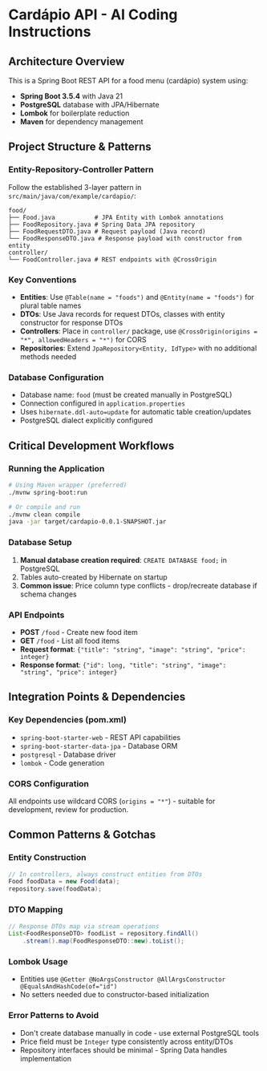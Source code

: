 # Cardápio API - AI Coding Instructions

## Architecture Overview
This is a Spring Boot REST API for a food menu (cardápio) system using:
- **Spring Boot 3.5.4** with Java 21
- **PostgreSQL** database with JPA/Hibernate
- **Lombok** for boilerplate reduction
- **Maven** for dependency management

## Project Structure & Patterns

### Entity-Repository-Controller Pattern
Follow the established 3-layer pattern in `src/main/java/com/example/cardapio/`:
```
food/
├── Food.java           # JPA Entity with Lombok annotations
├── FoodRepository.java # Spring Data JPA repository
├── FoodRequestDTO.java # Request payload (Java record)
└── FoodResponseDTO.java # Response payload with constructor from entity
controller/
└── FoodController.java # REST endpoints with @CrossOrigin
```

### Key Conventions
- **Entities**: Use `@Table(name = "foods")` and `@Entity(name = "foods")` for plural table names
- **DTOs**: Use Java records for request DTOs, classes with entity constructor for response DTOs
- **Controllers**: Place in `controller/` package, use `@CrossOrigin(origins = "*", allowedHeaders = "*")` for CORS
- **Repositories**: Extend `JpaRepository<Entity, IdType>` with no additional methods needed

### Database Configuration
- Database name: `food` (must be created manually in PostgreSQL)
- Connection configured in `application.properties`
- Uses `hibernate.ddl-auto=update` for automatic table creation/updates
- PostgreSQL dialect explicitly configured

## Critical Development Workflows

### Running the Application
```bash
# Using Maven wrapper (preferred)
./mvnw spring-boot:run

# Or compile and run
./mvnw clean compile
java -jar target/cardapio-0.0.1-SNAPSHOT.jar
```

### Database Setup
1. **Manual database creation required**: `CREATE DATABASE food;` in PostgreSQL
2. Tables auto-created by Hibernate on startup
3. **Common issue**: Price column type conflicts - drop/recreate database if schema changes

### API Endpoints
- **POST** `/food` - Create new food item
- **GET** `/food` - List all food items
- **Request format**: `{"title": "string", "image": "string", "price": integer}`
- **Response format**: `{"id": long, "title": "string", "image": "string", "price": integer}`

## Integration Points & Dependencies

### Key Dependencies (pom.xml)
- `spring-boot-starter-web` - REST API capabilities
- `spring-boot-starter-data-jpa` - Database ORM
- `postgresql` - Database driver
- `lombok` - Code generation

### CORS Configuration
All endpoints use wildcard CORS (`origins = "*"`) - suitable for development, review for production.

## Common Patterns & Gotchas

### Entity Construction
```java
// In controllers, always construct entities from DTOs
Food foodData = new Food(data);
repository.save(foodData);
```

### DTO Mapping
```java
// Response DTOs map via stream operations
List<FoodResponseDTO> foodList = repository.findAll()
    .stream().map(FoodResponseDTO::new).toList();
```

### Lombok Usage
- Entities use `@Getter @NoArgsConstructor @AllArgsConstructor @EqualsAndHashCode(of="id")`
- No setters needed due to constructor-based initialization

### Error Patterns to Avoid
- Don't create database manually in code - use external PostgreSQL tools
- Price field must be `Integer` type consistently across entity/DTOs
- Repository interfaces should be minimal - Spring Data handles implementation
